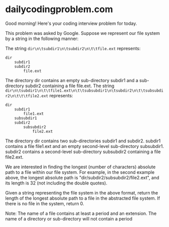 # dailycodingproblem.com

Good morning! Here's your coding interview problem for today.

This problem was asked by Google.
Suppose we represent our file system by a string in the following manner:

The string `dir\n\tsubdir1\n\tsubdir2\n\t\tfile.ext` represents:
```
dir
	subdir1
	subdir2
		file.ext
```

The directory dir contains an empty sub-directory subdir1 and a sub-directory subdir2 containing a file file.ext.
The string `dir\n\tsubdir1\n\t\tfile1.ext\n\t\tsubsubdir1\n\tsubdir2\n\t\tsubsubdir2\n\t\t\tfile2.ext` represents:

```
dir
	subdir1
		file1.ext
	subsubdir1
	subdir2
		subsubdir2
			file2.ext
```

The directory dir contains two sub-directories subdir1 and subdir2. subdir1 contains a file file1.ext and an empty second-level sub-directory subsubdir1. subdir2 contains a second-level sub-directory subsubdir2 containing a file file2.ext.

We are interested in finding the longest (number of characters) absolute path to a file within our file system. For example, in the second example above, the longest absolute path is "dir/subdir2/subsubdir2/file2.ext", and its length is 32 (not including the double quotes).

Given a string representing the file system in the above format, return the length of the longest absolute path to a file in the abstracted file system. If there is no file in the system, return 0.

Note:
The name of a file contains at least a period and an extension.
The name of a directory or sub-directory will not contain a period
